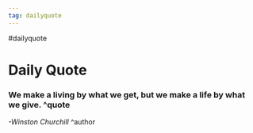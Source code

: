 ```yaml
---
tag: dailyquote
---
```


#dailyquote

# Daily Quote

### We make a living by what we get, but we make a life by what we give. ^quote
*-Winston Churchill* ^author
